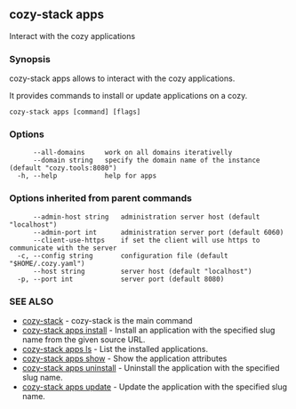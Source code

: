 ## cozy-stack apps

Interact with the cozy applications

### Synopsis


cozy-stack apps allows to interact with the cozy applications.

It provides commands to install or update applications on
a cozy.


```
cozy-stack apps [command] [flags]
```

### Options

```
      --all-domains     work on all domains iterativelly
      --domain string   specify the domain name of the instance (default "cozy.tools:8080")
  -h, --help            help for apps
```

### Options inherited from parent commands

```
      --admin-host string   administration server host (default "localhost")
      --admin-port int      administration server port (default 6060)
      --client-use-https    if set the client will use https to communicate with the server
  -c, --config string       configuration file (default "$HOME/.cozy.yaml")
      --host string         server host (default "localhost")
  -p, --port int            server port (default 8080)
```

### SEE ALSO

* [cozy-stack](cozy-stack.md)	 - cozy-stack is the main command
* [cozy-stack apps install](cozy-stack_apps_install.md)	 - Install an application with the specified slug name
from the given source URL.
* [cozy-stack apps ls](cozy-stack_apps_ls.md)	 - List the installed applications.
* [cozy-stack apps show](cozy-stack_apps_show.md)	 - Show the application attributes
* [cozy-stack apps uninstall](cozy-stack_apps_uninstall.md)	 - Uninstall the application with the specified slug name.
* [cozy-stack apps update](cozy-stack_apps_update.md)	 - Update the application with the specified slug name.

